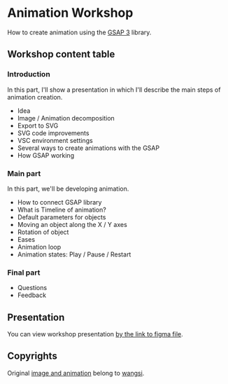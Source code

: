 # Animation Workshop
How to create animation using the [GSAP 3](https://greensock.com/3/) library.

## Workshop content table

### Introduction

In this part, I'll show a presentation in which I'll describe the main steps of animation creation.

- Idea
- Image / Animation decomposition
- Export to SVG
- SVG code improvements
- VSC environment settings
- Several ways to create animations with the GSAP
- How GSAP working

### Main part

In this part, we'll be developing animation.

- How to connect GSAP library
- What is Timeline of animation?
- Default parameters for objects
- Moving an object along the X / Y axes
- Rotation of object
- Eases
- Animation loop
- Animation states: Play / Pause / Restart

### Final part
- Questions
- Feedback

## Presentation
You can view workshop presentation [by the link to figma file](https://www.figma.com/file/XqqphHlBg5J3BuBleIRsIN/Animation-Workshop?node-id=7%3A0).

## Copyrights
Original [image and animation](https://dribbble.com/shots/3425605-Loading) belong to [wangsi](https://dribbble.com/simaizi4568).